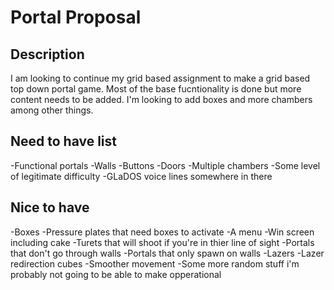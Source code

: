 # Portal Proposal

## Description
I am looking to continue my grid based assignment to make a grid based top down portal game. Most of the base fucntionality is done but more content needs to be added. I'm looking to add boxes and more chambers among other things. 

## Need to have list
-Functional portals
-Walls
-Buttons
-Doors
-Multiple chambers
-Some level of legitimate difficulty
-GLaDOS voice lines somewhere in there

## Nice to have
-Boxes
-Pressure plates that need boxes to activate
-A menu
-Win screen including cake
-Turets that will shoot if you're in thier line of sight
-Portals that don't go through walls
-Portals that only spawn on walls
-Lazers
-Lazer redirection cubes
-Smoother movement
-Some more random stuff i'm probably not going to be able to make opperational
